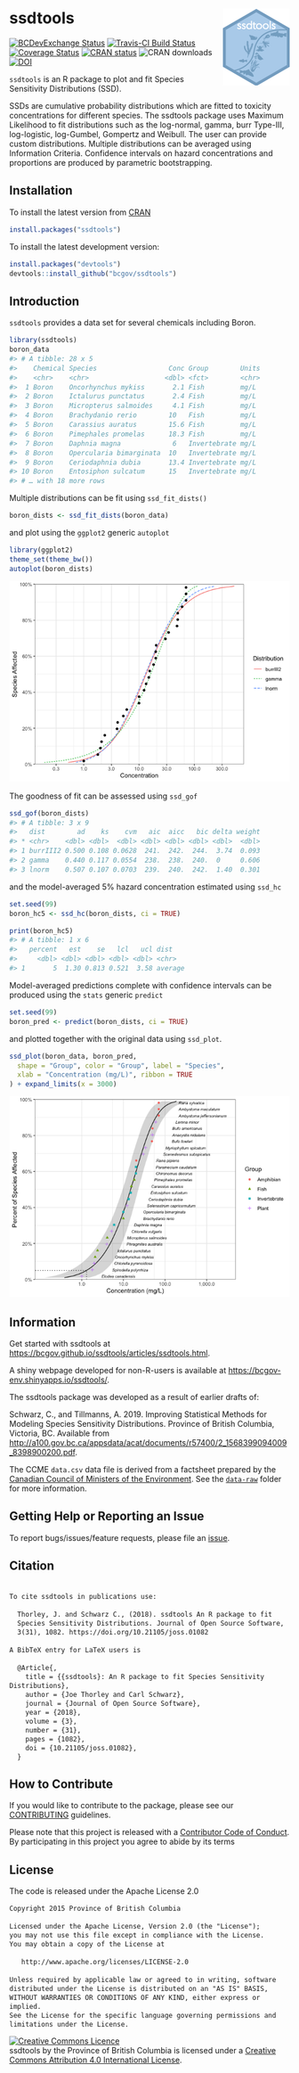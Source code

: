 
<!-- README.md is generated from README.Rmd. Please edit that file -->

# ssdtools <img src="man/figures/logo.png" align="right" />

[![BCDevExchange
Status](https://assets.bcdevexchange.org/images/badges/delivery.svg)](https://github.com/BCDevExchange/docs/blob/master/discussion/projectstates.md)
[![Travis-CI Build
Status](https://travis-ci.org/bcgov/ssdtools.svg?branch=master)](https://travis-ci.org/bcgov/ssdtools)
[![Coverage
Status](https://img.shields.io/codecov/c/github/bcgov/ssdtools/master.svg)](https://codecov.io/github/bcgov/ssdtools?branch=master)
[![CRAN
status](https://www.r-pkg.org/badges/version/ssdtools)](https://cran.r-project.org/package=ssdtools)
![CRAN downloads](https://cranlogs.r-pkg.org/badges/ssdtools)
[![DOI](http://joss.theoj.org/papers/10.21105/joss.01082/status.svg)](https://doi.org/10.21105/joss.01082)

`ssdtools` is an R package to plot and fit Species Sensitivity
Distributions (SSD).

SSDs are cumulative probability distributions which are fitted to
toxicity concentrations for different species. The ssdtools package uses
Maximum Likelihood to fit distributions such as the log-normal, gamma,
burr Type-III, log-logistic, log-Gumbel, Gompertz and Weibull. The user
can provide custom distributions. Multiple distributions can be averaged
using Information Criteria. Confidence intervals on hazard
concentrations and proportions are produced by parametric bootstrapping.

## Installation

To install the latest version from
[CRAN](https://CRAN.R-project.org/package=ssdtools)

``` r
install.packages("ssdtools")
```

To install the latest development version:

``` r
install.packages("devtools")
devtools::install_github("bcgov/ssdtools")
```

## Introduction

`ssdtools` provides a data set for several chemicals including Boron.

``` r
library(ssdtools)
boron_data
#> # A tibble: 28 x 5
#>    Chemical Species                  Conc Group        Units
#>    <chr>    <chr>                   <dbl> <fct>        <chr>
#>  1 Boron    Oncorhynchus mykiss       2.1 Fish         mg/L 
#>  2 Boron    Ictalurus punctatus       2.4 Fish         mg/L 
#>  3 Boron    Micropterus salmoides     4.1 Fish         mg/L 
#>  4 Boron    Brachydanio rerio        10   Fish         mg/L 
#>  5 Boron    Carassius auratus        15.6 Fish         mg/L 
#>  6 Boron    Pimephales promelas      18.3 Fish         mg/L 
#>  7 Boron    Daphnia magna             6   Invertebrate mg/L 
#>  8 Boron    Opercularia bimarginata  10   Invertebrate mg/L 
#>  9 Boron    Ceriodaphnia dubia       13.4 Invertebrate mg/L 
#> 10 Boron    Entosiphon sulcatum      15   Invertebrate mg/L 
#> # … with 18 more rows
```

Multiple distributions can be fit using `ssd_fit_dists()`

``` r
boron_dists <- ssd_fit_dists(boron_data)
```

and plot using the `ggplot2` generic `autoplot`

``` r
library(ggplot2)
theme_set(theme_bw())
autoplot(boron_dists)
```

![](man/figures/README-unnamed-chunk-5-1.png)<!-- -->

The goodness of fit can be assessed using `ssd_gof`

``` r
ssd_gof(boron_dists)
#> # A tibble: 3 x 9
#>   dist        ad    ks    cvm   aic  aicc   bic delta weight
#> * <chr>    <dbl> <dbl>  <dbl> <dbl> <dbl> <dbl> <dbl>  <dbl>
#> 1 burrIII2 0.500 0.108 0.0628  241.  242.  244.  3.74  0.093
#> 2 gamma    0.440 0.117 0.0554  238.  238.  240.  0     0.606
#> 3 lnorm    0.507 0.107 0.0703  239.  240.  242.  1.40  0.301
```

and the model-averaged 5% hazard concentration estimated using `ssd_hc`

``` r
set.seed(99)
boron_hc5 <- ssd_hc(boron_dists, ci = TRUE)
```

``` r
print(boron_hc5)
#> # A tibble: 1 x 6
#>   percent   est    se   lcl   ucl dist   
#>     <dbl> <dbl> <dbl> <dbl> <dbl> <chr>  
#> 1       5  1.30 0.813 0.521  3.58 average
```

Model-averaged predictions complete with confidence intervals can be
produced using the `stats` generic `predict`

``` r
set.seed(99)
boron_pred <- predict(boron_dists, ci = TRUE)
```

and plotted together with the original data using `ssd_plot`.

``` r
ssd_plot(boron_data, boron_pred,
  shape = "Group", color = "Group", label = "Species",
  xlab = "Concentration (mg/L)", ribbon = TRUE
) + expand_limits(x = 3000)
```

![](man/figures/README-unnamed-chunk-10-1.png)<!-- -->

## Information

Get started with ssdtools at
<https://bcgov.github.io/ssdtools/articles/ssdtools.html>.

A shiny webpage developed for non-R-users is available at
<https://bcgov-env.shinyapps.io/ssdtools/>.

The ssdtools package was developed as a result of earlier drafts of:

Schwarz, C., and Tillmanns, A. 2019. Improving Statistical Methods for
Modeling Species Sensitivity Distributions. Province of British
Columbia, Victoria, BC. Available from
<http://a100.gov.bc.ca/appsdata/acat/documents/r57400/2_1568399094009_8398900200.pdf>.

The CCME `data.csv` data file is derived from a factsheet prepared by
the [Canadian Council of Ministers of the
Environment](http://ceqg-rcqe.ccme.ca/en/index.html). See the
[`data-raw`](https://github.com/bcgov/ssdtools/tree/master/data-raw)
folder for more information.

## Getting Help or Reporting an Issue

To report bugs/issues/feature requests, please file an
[issue](https://github.com/bcgov/ssdtools/issues/).

## Citation

``` 

To cite ssdtools in publications use:

  Thorley, J. and Schwarz C., (2018). ssdtools An R package to fit
  Species Sensitivity Distributions. Journal of Open Source Software,
  3(31), 1082. https://doi.org/10.21105/joss.01082

A BibTeX entry for LaTeX users is

  @Article{,
    title = {{ssdtools}: An R package to fit Species Sensitivity Distributions},
    author = {Joe Thorley and Carl Schwarz},
    journal = {Journal of Open Source Software},
    year = {2018},
    volume = {3},
    number = {31},
    pages = {1082},
    doi = {10.21105/joss.01082},
  }
```

## How to Contribute

If you would like to contribute to the package, please see our
[CONTRIBUTING](CONTRIBUTING.md) guidelines.

Please note that this project is released with a [Contributor Code of
Conduct](CODE_OF_CONDUCT.md). By participating in this project you agree
to abide by its terms

## License

The code is released under the Apache License 2.0

    Copyright 2015 Province of British Columbia
    
    Licensed under the Apache License, Version 2.0 (the "License");
    you may not use this file except in compliance with the License.
    You may obtain a copy of the License at 
    
       http://www.apache.org/licenses/LICENSE-2.0
    
    Unless required by applicable law or agreed to in writing, software
    distributed under the License is distributed on an "AS IS" BASIS,
    WITHOUT WARRANTIES OR CONDITIONS OF ANY KIND, either express or implied.
    See the License for the specific language governing permissions and
    limitations under the License.

<a rel="license" href="http://creativecommons.org/licenses/by/4.0/"><img alt="Creative Commons Licence"
style="border-width:0" src="https://i.creativecommons.org/l/by/4.0/80x15.png" /></a><br /><span xmlns:dct="http://purl.org/dc/terms/" property="dct:title">ssdtools</span>
by
<span xmlns:cc="http://creativecommons.org/ns#" property="cc:attributionName">the
Province of British Columbia </span> is licensed under a
<a rel="license" href="http://creativecommons.org/licenses/by/4.0/">
Creative Commons Attribution 4.0 International License</a>.
